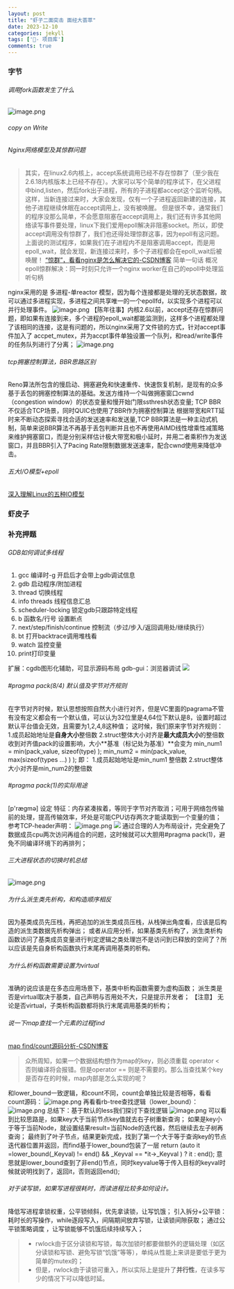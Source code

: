 ```yaml
---
layout: post
title: "虾子二面突击 面经大荟萃"
date: 2023-12-10
categories: jekyll
tags: ['🥁- 项目库']
comments: true
---
```


### 字节
###### 调用fork函数发生了什么
![image.png](../images/1699254794689-803c164a-a79b-43fc-b953-4baa1412ddb4.png)
###### copy on Write
###### Nginx网络模型及其惊群问题
> 其实，在linux2.6内核上，accept系统调用已经不存在惊群了（至少我在2.6.18内核版本上已经不存在）。大家可以写个简单的程序试下，在父进程中bind,listen，然后fork出子进程，所有的子进程都accept这个监听句柄。这样，当新连接过来时，大家会发现，仅有一个子进程返回新建的连接，其他子进程继续休眠在accept调用上，没有被唤醒。
> 但是很不幸，通常我们的程序没那么简单，不会愿意阻塞在accept调用上，我们还有许多其他网络读写事件要处理，linux下我们爱用epoll解决非阻塞socket。所以，即使accept调用没有惊群了，我们也还得处理惊群这事，因为epoll有这问题。上面说的测试程序，如果我们在子进程内不是阻塞调用accept，而是用epoll_wait，就会发现，新连接过来时，多个子进程都会在epoll_wait后被唤醒！
> [“惊群”，看看nginx是怎么解决它的-CSDN博客](https://blog.csdn.net/russell_tao/article/details/7204260)
> 简单一句话 概况epoll惊群解决：同一时刻只允许一个nginx worker在自己的epoll中处理监听句柄

nginx采用的是 多进程-单reactor 模型，因为每个连接都是处理的无状态数据，故可以通过多进程实现，多进程之间共享唯一的一个epollfd，以实现多个进程可以并行处理事件。
![image.png](../images/1699425969060-e35fb60f-4935-4cb8-b26a-6538945a5f4e.png)
【陈年往事】内核2.6以前，accept还存在惊群问题，即如果有连接到来，多个进程的epoll_wait都能监测到，这样多个进程都处理了该相同的连接，这是有问题的，所以nginx采用了文件锁的方式，针对accept事件加入了 accpet_mutex，并为accpt事件单独设置一个队列，和read/write事件的任务队列进行了分离；
![image.png](../images/1699426606875-8d3715de-4539-43ac-821a-567065fe047f.png)
###### tcp拥塞控制算法，BBR思路区别
Reno算法所包含的慢启动、拥塞避免和快速重传、快速恢复机制，是现有的众多基于丢包的拥塞控制算法的基础。发送方维持一个叫做拥塞窗口cwnd（congestion window）的状态变量和慢开始门限ssthresh状态变量;
TCP BBR 不仅适合TCP场景，同时QUIC也使用了BBR作为拥塞控制算法
根据带宽和RTT延时来不断动态探索寻找合适的发送速率和发送量,TCP BBR算法是一种主动式机制，简单来说BBR算法不再基于丢包判断并且也不再使用AIMD线性增乘性减策略来维护拥塞窗口，而是分别采样估计极大带宽和极小延时，并用二者乘积作为发送窗口，并且BBR引入了Pacing Rate限制数据发送速率，配合cwnd使用来降低冲击。
###### 五大I/O模型+epoll
[深入理解Linux的五种IO模型](https://zhuanlan.zhihu.com/p/615323090?utm_id=0)
### 虾皮子

### 补充押题
###### GDB如何调试多线程

   1. gcc 编译时-g 开启后才会带上gdb调试信息
   2. gdb 启动程序/附加进程
   3. thread 切换线程
   4. info threads 线程信息汇总
   5. scheduler-locking 锁定gdb只跟踪特定线程
   6. b 函数名/行号 设置断点
   7. next/step/finish/continue 控制流（步过/步入/返回调用处/继续执行）
   8. bt 打开backtrace调用堆栈看
   9. watch 监控变量
   10. print打印变量

扩展：cgdb图形化辅助，可显示源码布局
gdb-gui：浏览器调试
![](../images/1698847535965-f9928c94-b373-4880-b334-d8111ff19245.png)

###### #pragma pack(8/4) 默认值及字节对齐规则
在字节对齐时候，默认思想按照自然大小进行对齐，但是VC里面的pagrama不管有没有定义都会有一个默认值，可以认为32位里是4,64位下默认是8，设置时超过默认平台值会无效，且需要为1,2,4,8这种值；
这时候，我们原来字节对齐规则：
1.成员起始地址是**自身大小**整倍数
2.struct整体大小对齐是**最大成员大小**的整倍数
收到对齐值pack的设置影响，大小**基准（标记处为基准）**会变为 
min_num1 = min(pack_value, sizeof(type) ); 
min_num2 = min(pack_value, max(sizeof(types ...) )  ); 
即：
1.成员起始地址是min_num1 整倍数
2.struct整体大小对齐是min_num2的整倍数

###### #pragma pack(1)的实际用途
[p'ræɡmə] 设定
特征：内存紧凑挨着，等同于字节对齐取消；可用于网络包传输前的处理，提高传输效率，坏处是可能CPU访存两次才能读取到一个变量的值；
参考TCP-header声明：
![image.png](../images/1698852667731-68a755bd-7855-4504-8094-8bcfd0617089.png)
![](../images/1698852710779-b613527c-fa07-4eb4-ae6e-ebe834046e81.png)
通过合理的人为布局设计，完全避免了数据成员cpu两次访问再组合的问题，这时候就可以大胆用#pragma pack(1)，避免不同编译环境下的再排列；

###### 三大进程状态的切换时机总结
![image.png](../images/1698856221728-f63a5d96-7bef-48dd-abae-7a489cbdaa70.png)
###### 为什么派生类先析构，和构造顺序相反
因为基类成员先压栈，再把追加的派生类成员压栈，从栈弹出角度看，应该是后构造的派生类数据先析构弹出；
或者从应用分析，如果基类先析构了，派生类析构函数访问了基类成员变量进行判定逻辑之类处理岂不是访问到已释放的空间了？所以应该是先自身析构函数执行末尾再调用基类的析构。

###### 为什么析构函数需要设置为virtual
准确的说应该是在多态应用场景下，基类中析构函数需要为虚构函数；
派生类是否是virtual取决于基类，自己声明与否用处不大，只是提示开发者；
【注意】 无论是否virtual，子类析构函数都将执行末尾调用基类的析构；
###### 说一下map查找一个元素的过程find
[map find/count源码分析-CSDN博客](https://blog.csdn.net/CAir2/article/details/128798106)
> 众所周知，如果一个数据结构想作为map的key，则必须重载 operator < 否则编译将会报错。但是operator == 则是不需要的。那么当查找某个key是否存在的时候，map内部是怎么实现的呢？

和lower_bound一致逻辑，和count不同，count会单独比较是否相等，看看count源码：
![image.png](../images/1699085262917-8ebeb0d1-ecb8-4f34-ad47-55952c06c69e.png)
再看看rb-tree查找逻辑（lower_bound）：
![image.png](../images/1699085362819-491a6d42-8692-4081-a54c-cee4b9294b5b.png)
总结下：基于默认的less我们探讨下查找逻辑
![image.png](../images/1699085424462-e2b4836d-0ac9-4edd-88b9-aae6db554732.png)
可以看到比较思路是，如果key大于当前节点key值就去右子树重新查询；
如果是key小于等于当前Node，就设置结果result=当前Node的迭代器，然后继续去左子树再查询；
最终到了叶子节点，结果更新完成，找到了第一个大于等于查询key的节点迭代器位置并返回，而find基于lower_bound包装了一层 return (auto it =lower_bound(_Keyval) != end()  && _Keyval == *it->_Keyval )  ? it : end();
意思就是lower_bound查到了非end()节点，同时keyvalue等于传入目标的keyval时候就说明找到了，返回it，否则返回end();

###### 对于读写锁，如果写进程很耗时，而读进程比较多如何设计。
降低写进程拿锁权重，公平锁倾斜，优先拿读锁，让写饥饿；
引入拆分+公平锁：耗时长的写操作，while逐段写入，间隔期间放弃写锁，让读锁间隙获取；
通过公平锁策略调度 ，让写锁能够不饥饿后续持续写入；
> - rwlock由于区分读锁和写锁，每次加锁时都要做额外的逻辑处理（如区分读锁和写锁、避免写锁“饥饿”等等），单纯从性能上来讲是要低于更为简单的mutex的；
> - 但是，rwlock由于读锁可重入，所以实际上是提升了**并行性**，在读多写少的情况下可以降低时延。

